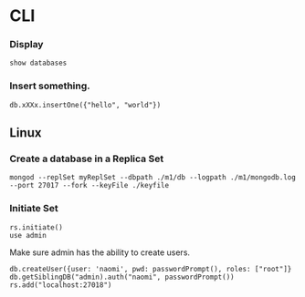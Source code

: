 # CLI
### Display
```
show databases
```
### Insert something.
```
db.xXXx.insertOne({"hello", "world"})
```
## Linux
### Create a database in a Replica Set
```
mongod --replSet myReplSet --dbpath ./m1/db --logpath ./m1/mongodb.log --port 27017 --fork --keyFile ./keyfile
```
### Initiate Set
```
rs.initiate()
use admin
```
Make sure admin has the ability to create users.
```
db.createUser({user: 'naomi', pwd: passwordPrompt(), roles: ["root"]}
db.getSiblingDB("admin).auth("naomi", passwordPrompt())
rs.add("localhost:27018") 
```
